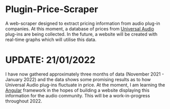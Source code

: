 # Plugin-Price-Scraper

A web-scraper designed to extract pricing information from audio plug-in companies. At this moment, a database of prices from [Universal Audio](https://www.uaudio.com) plug-ins are being collected. In the future, a website will be created with real-time graphs which will utilise this data.

# UPDATE: 21/01/2022

I have now gathered approximately three months of data (November 2021 - January 2022) and the data shows some promising results as to how Universal Audio plug-ins fluctuate in price. At the moment, I am learning the [Angular](https://angular.io) framework in the hopes of building a website displaying this information for the audio community. This will be a work-in-progress throughout 2022.
